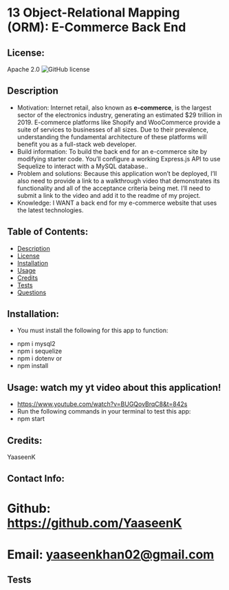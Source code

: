 # 13 Object-Relational Mapping (ORM): E-Commerce Back End

  ## License:
   Apache 2.0   ![GitHub license](https://img.shields.io/badge/License-Apache%202.0-blue.svg)

  ## Description 
   * Motivation:
    Internet retail, also known as **e-commerce**, is the largest sector of the electronics industry, generating an estimated $29 trillion in 2019. E-commerce platforms like Shopify and WooCommerce provide a suite of services to businesses of all sizes. Due to their prevalence, understanding the fundamental architecture of these platforms will benefit you as a full-stack web developer.
   * Build information:
     To build the back end for an e-commerce site by modifying starter code. You’ll configure a working Express.js API to use Sequelize to interact with a MySQL database..
   * Problem and solutions:
    Because this application won’t be deployed, I’ll also need to provide a link to a walkthrough video that demonstrates its functionality and all of the acceptance criteria being met. I’ll need to submit a link to the video and add it to the readme of my project. 
   * Knowledge:
    I WANT a back end for my e-commerce website that uses the latest technologies.

  ## Table of Contents:
   * [Description](#description)
   * [License](#license)
   * [Installation](#installation)
   * [Usage](#usage)
   * [Credits](#Credits)
   * [Tests](#tests)
   * [Questions](#questions)

  ## Installation:
   - You must install the following for this app to function:
   * npm i mysql2
   * npm i sequelize
   * npm i dotenv
   or
   * npm install

  ## Usage: watch my yt video about this application!
   * https://www.youtube.com/watch?v=BUGQovBrqC8&t=842s
   * Run the following commands in your terminal to test this app:
   * npm start
   
  ## Credits:
   YaaseenK

## Contact Info:
   # Github: https://github.com/YaaseenK
   # Email: yaaseenkhan02@gmail.com

  ## Tests
  
